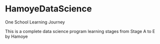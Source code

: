 # HamoyeDataScience
One School Learning Journey

This is a complete data science program learning stages from Stage A to E by Hamoye
